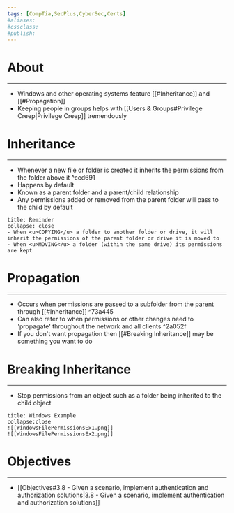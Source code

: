 ```yaml
---
tags: [CompTia,SecPlus,CyberSec,Certs]
#aliases:
#cssclass:
#publish:
---
```


# About
---
- Windows and other operating systems feature [[#Inheritance]] and [[#Propagation]]
- Keeping people in groups helps with [[Users & Groups#Privilege Creep|Privilege Creep]] tremendously

# Inheritance
---
- Whenever a new file or folder is created it inherits the permissions from the folder above it  ^ccd691
- Happens by default
- Known as a parent folder and a parent/child relationship
- Any permissions added or removed from the parent folder will pass to the child by default

```ad-tip
title: Reminder
collapse: close
- When <u>COPYING</u> a folder to another folder or drive, it will inherit the permissions of the parent folder or drive it is moved to
- When <u>MOVING</u> a folder (within the same drive) its permissions are kept 
```

# Propagation
---
- Occurs when permissions are passed to a subfolder from the parent through [[#Inheritance]] ^73a445
- Can also refer to when permissions or other changes need to 'propagate' throughout the network and all clients ^2a052f
- If you don't want propagation then [[#Breaking Inheritance]] may be something you want to do

# Breaking Inheritance
---
- Stop permissions from an object such as a folder being inherited to the child object

```ad-example
title: Windows Example
collapse:close
![[WindowsFilePermissionsEx1.png]]
![[WindowsFilePermissionsEx2.png]]
```

# Objectives
---
- [[Objectives#3.8 - Given a scenario, implement authentication and authorization solutions|3.8 - Given a scenario, implement authentication and authorization solutions]]